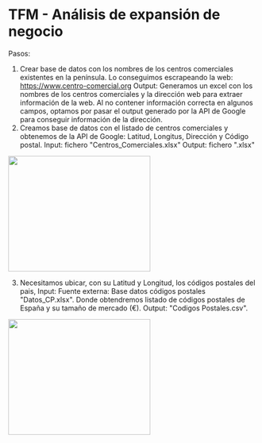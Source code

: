 # TFM - Análisis de expansión de negocio

Pasos:
1. Crear base de datos con los nombres de los centros comerciales existentes en la península. Lo conseguimos escrapeando la web: https://www.centro-comercial.org
   Output: Generamos un excel con los nombres de los centros comerciales y la dirección web para extraer información de la web. 
   Al no contener información correcta en algunos campos, optamos por pasar el output generado por la API de Google para conseguir información de la dirección.
2. Creamos base de datos con el listado de centros comerciales y obtenemos de la API de Google: Latitud, Longitus, Dirección y Código postal.
   Input: fichero "Centros_Comerciales.xlsx"
   Output: fichero ".xlsx"
   
<div align="left"><img src="https://user-images.githubusercontent.com/56726458/160465542-9ff20102-2ded-491a-b6fc-c69b39414301.JPG" width="286" height="233">

3. Necesitamos ubicar, con su Latitud y Longitud, los códigos postales del pais, 
   Input: Fuente externa: Base datos códigos postales "Datos_CP.xlsx". Donde obtendremos listado de códigos postales de España y su tamaño de mercado (€).
   Output: "Codigos Postales.csv".
   
  <div align="left"><img src="https://user-images.githubusercontent.com/56726458/161086803-b24acbf4-8cc3-4bc6-9991-82bcbddbff45.JPG" width="286" height="233"> 
